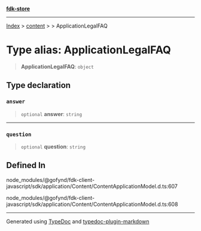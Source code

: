 [**fdk-store**](../../../README.md)
***

[Index](../../../API.md) > [content](../../README.md) > [<internal>](../README.md) > ApplicationLegalFAQ

# Type alias: ApplicationLegalFAQ

> **ApplicationLegalFAQ**: `object`

## Type declaration

### `answer`

> `optional` **answer**: `string`

***

### `question`

> `optional` **question**: `string`

## Defined In

node\_modules/@gofynd/fdk-client-javascript/sdk/application/Content/ContentApplicationModel.d.ts:607

node\_modules/@gofynd/fdk-client-javascript/sdk/application/Content/ContentApplicationModel.d.ts:608

***
Generated using [TypeDoc](https://typedoc.org/) and [typedoc-plugin-markdown](https://www.npmjs.com/package/typedoc-plugin-markdown)
